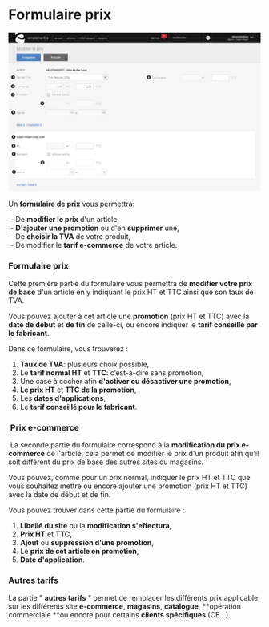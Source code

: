 # Formulaire prix


![editprix-screenshotciappsimplementecom20150810114358](images/editprix-screenshotciappsimplementecom20150810114358.png)

Un **formulaire de prix** vous permettra:
  
 - De **modifier le prix** d'un article,  
 - **D'ajouter une promotion** ou d'en **supprimer** une,  
 - De **choisir la TVA** de votre produit,  
 - De modifier le **tarif e-commerce** de votre article.

### Formulaire prix

Cette première partie du formulaire vous permettra de **modifier votre prix de base** d'un article en y indiquant le prix HT et TTC ainsi que son taux de TVA.

Vous pouvez ajouter à cet article une **promotion** (prix HT et TTC) avec la **date de début** et **de fin** de celle-ci, ou encore indiquer le **tarif conseillé par le fabricant**.

Dans ce formulaire, vous trouverez :

1.  **Taux de TVA**: plusieurs choix possible,
2.  Le **tarif normal HT** et **TTC**: c’est-à-dire sans promotion,
3.  Une case à cocher afin **d'activer ou désactiver une promotion**,
4.  **Le prix HT** et **TTC de la promotion**,
5.  Les **dates d'applications**,
6.  Le **tarif conseillé pour le fabricant**.

###  Prix e-commerce

 La seconde partie du formulaire correspond à la **modification du prix e-commerce** de l'article, cela permet de modifier le prix d'un produit afin qu'il soit différent du prix de base des autres sites ou magasins.

Vous pouvez, comme pour un prix normal, indiquer le prix HT et TTC que vous souhaitez mettre ou encore ajouter une promotion (prix HT et TTC) avec la date de début et de fin.

Vous pouvez trouver dans cette partie du formulaire :

1.  **Libellé du site** ou la **modification s'effectura**,
2.  **Prix HT** et **TTC**,
3.  **Ajout** ou **suppression d'une promotion**,
4.  Le **prix de cet article en promotion**,
5.  **Date d'application**.

### Autres tarifs

La partie " **autres tarifs** " permet de remplacer les différents prix applicable sur les différents site **e-commerce**, **magasins**, **catalogue**, **opération commerciale **ou encore pour certains **clients spécifiques** (CE...).